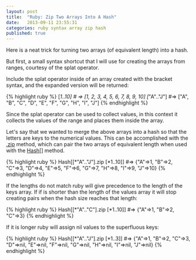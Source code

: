 ```yaml
---
layout: post
title:  "Ruby: Zip Two Arrays Into A Hash"
date:   2013-09-11 23:55:31
categories: ruby syntax array zip hash
published: true
---
```


Here is a neat trick for turning two arrays (of equivalent length) into a hash.

But first, a small syntax shortcut that I will use for creating the arrays from ranges, courtesy of the splat operator.

Include the splat operator inside of an array created with the bracket syntax, and the expanded version will be returned:

{% highlight ruby %}
[*1..10]  # => [1, 2, 3, 4, 5, 6, 7, 8, 9, 10]
[*"A".."J"]  #=> ["A", "B", "C", "D", "E", "F", "G", "H", "I", "J"]
{% endhighlight %}

Since the splat operator can be used to collect values, in this context it collects the values of the range and places them inside the array.

Let's say that we wanted to merge the above arrays into a hash so that the letters are keys to the numerical values. This can be accomplished with the [.zip](http://www.ruby-doc.org/core-2.0.0/Array.html#method-i-zip) method, which can pair the two arrays of equivalent length when used with the [Hash[]](http://www.ruby-doc.org/core-2.0.0/Hash.html#method-c-5B-5D) method.

{% highlight ruby %}
Hash[[*"A".."J"].zip [*1..10]]
#=> {"A"=>1, "B"=>2, "C"=>3, "D"=>4, "E"=>5, "F"=>6, "G"=>7, "H"=>8, "I"=>9, "J"=>10}
{% endhighlight %}

If the lengths do not match ruby will give precedence to the length of the keys array. If if is shorter than the length of the values array it will stop creating pairs when the hash size reaches that length:

{% highlight ruby %}
Hash[[*"A".."C"].zip [*1..10]]  #=> {"A"=>1, "B"=>2, "C"=>3}
{% endhighlight %}

If it is longer ruby will assign nil values to the superfluous keys:

{% highlight ruby %}
Hash[[*"A".."J"].zip [*1..3]]
#=> {"A"=>1, "B"=>2, "C"=>3, "D"=>nil, "E"=>nil, "F"=>nil, "G"=>nil, "H"=>nil, "I"=>nil, "J"=>nil}
{% endhighlight %}
